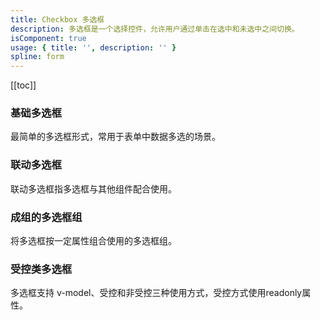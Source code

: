 ```yaml
---
title: Checkbox 多选框
description: 多选框是一个选择控件，允许用户通过单击在选中和未选中之间切换。
isComponent: true
usage: { title: '', description: '' }
spline: form
---
```


[[toc]]

<script>
import Usage from "../DocUsage.svelte"
</script>

<Usage></Usage>

### 基础多选框

最简单的多选框形式，常用于表单中数据多选的场景。

<script>
import Base from "../../example/Base.svelte"
</script>

<Base></Base>

### 联动多选框

联动多选框指多选框与其他组件配合使用。

<script>
import Link from "../../example/Link.svelte"
</script>

<Link></Link>


### 成组的多选框组

将多选框按一定属性组合使用的多选框组。

<script>
import Group from "../../example/Group.svelte"
</script>

<Group></Group>


### 受控类多选框

多选框支持 v-model、受控和非受控三种使用方式，受控方式使用readonly属性。

<script>
import Controlled from "../../example/Controlled.svelte"
</script>

<Controlled></Controlled>

